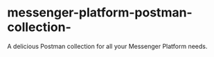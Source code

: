 # messenger-platform-postman-collection-
A delicious Postman collection for all your Messenger Platform needs.

